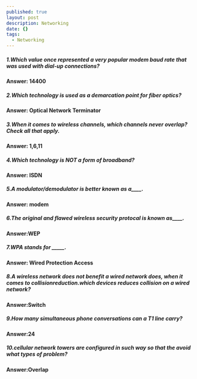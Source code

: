 ```yaml
---
published: true
layout: post
description: Networking
date: {}
tags:
  - Networking
---
```

##### 1.Which value once represented a very popular modem baud rate that was used with dial-up connections?
#### Answer: 14400

##### 2.Which technology is used as a demarcation point for fiber optics?
#### Answer: Optical Network Terminator

##### 3.When it comes to wireless channels, which channels never overlap? Check all that apply.
#### Answer: 1,6,11

##### 4.Which technology is NOT a form of broadband?
#### Answer: ISDN

##### 5.A modulator/demodulator is better known as a____.
#### Answer: modem

##### 6.The original and flawed wireless security protocal is known as____.
#### Answer:WEP

##### 7.WPA stands for _____.
#### Answer: Wired Protection Access

##### 8.A wireless network does not benefit a wired network does, when it comes to collisionreduction.which devices reduces collision on a wired network?
#### Answer:Switch

##### 9.How many simultaneous phone conversations can a T1 line carry?
#### Answer:24

##### 10.cellular network towers are configured in such way so that the avoid what types of problem?
#### Answer:Overlap
